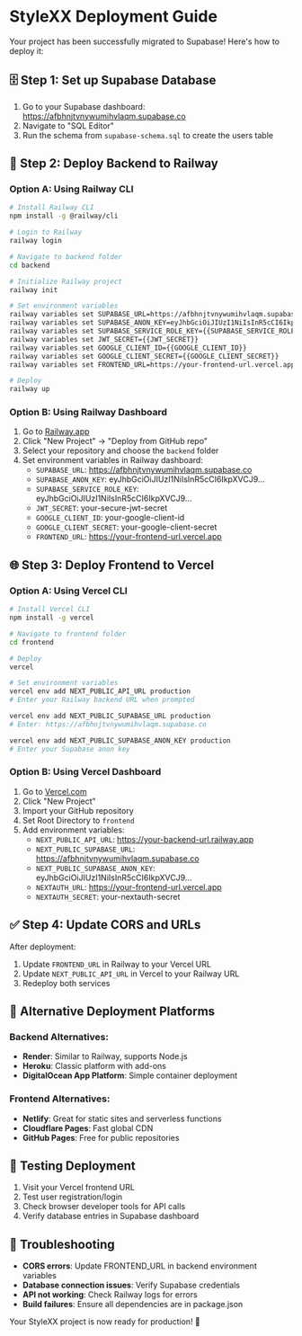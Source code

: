 # StyleXX Deployment Guide

Your project has been successfully migrated to Supabase! Here's how to deploy it:

## 🗄️ Step 1: Set up Supabase Database

1. Go to your Supabase dashboard: https://afbhnjtvnywumihvlaqm.supabase.co
2. Navigate to "SQL Editor"
3. Run the schema from `supabase-schema.sql` to create the users table

## 🚀 Step 2: Deploy Backend to Railway

### Option A: Using Railway CLI
```bash
# Install Railway CLI
npm install -g @railway/cli

# Login to Railway
railway login

# Navigate to backend folder
cd backend

# Initialize Railway project
railway init

# Set environment variables
railway variables set SUPABASE_URL=https://afbhnjtvnywumihvlaqm.supabase.co
railway variables set SUPABASE_ANON_KEY=eyJhbGciOiJIUzI1NiIsInR5cCI6IkpXVCJ9.eyJpc3MiOiJzdXBhYmFzZSIsInJlZiI6ImFmYmhuanR2bnl3dW1paHZsYXFtIiwicm9sZSI6ImFub24iLCJpYXQiOjE3NTc0MzQ4MTIsImV4cCI6MjA3MzAxMDgxMn0.NGStbsNSNagVXRXznmxBpVHS1bHcvZ-w0m6yXcSiKos
railway variables set SUPABASE_SERVICE_ROLE_KEY={{SUPABASE_SERVICE_ROLE_KEY}}
railway variables set JWT_SECRET={{JWT_SECRET}}
railway variables set GOOGLE_CLIENT_ID={{GOOGLE_CLIENT_ID}}
railway variables set GOOGLE_CLIENT_SECRET={{GOOGLE_CLIENT_SECRET}}
railway variables set FRONTEND_URL=https://your-frontend-url.vercel.app

# Deploy
railway up
```

### Option B: Using Railway Dashboard
1. Go to [Railway.app](https://railway.app)
2. Click "New Project" → "Deploy from GitHub repo"
3. Select your repository and choose the `backend` folder
4. Set environment variables in Railway dashboard:
   - `SUPABASE_URL`: https://afbhnjtvnywumihvlaqm.supabase.co
   - `SUPABASE_ANON_KEY`: eyJhbGciOiJIUzI1NiIsInR5cCI6IkpXVCJ9...
   - `SUPABASE_SERVICE_ROLE_KEY`: eyJhbGciOiJIUzI1NiIsInR5cCI6IkpXVCJ9...
   - `JWT_SECRET`: your-secure-jwt-secret
   - `GOOGLE_CLIENT_ID`: your-google-client-id
   - `GOOGLE_CLIENT_SECRET`: your-google-client-secret
   - `FRONTEND_URL`: https://your-frontend-url.vercel.app

## 🌐 Step 3: Deploy Frontend to Vercel

### Option A: Using Vercel CLI
```bash
# Install Vercel CLI
npm install -g vercel

# Navigate to frontend folder
cd frontend

# Deploy
vercel

# Set environment variables
vercel env add NEXT_PUBLIC_API_URL production
# Enter your Railway backend URL when prompted

vercel env add NEXT_PUBLIC_SUPABASE_URL production
# Enter: https://afbhnjtvnywumihvlaqm.supabase.co

vercel env add NEXT_PUBLIC_SUPABASE_ANON_KEY production
# Enter your Supabase anon key
```

### Option B: Using Vercel Dashboard
1. Go to [Vercel.com](https://vercel.com)
2. Click "New Project"
3. Import your GitHub repository
4. Set Root Directory to `frontend`
5. Add environment variables:
   - `NEXT_PUBLIC_API_URL`: https://your-backend-url.railway.app
   - `NEXT_PUBLIC_SUPABASE_URL`: https://afbhnjtvnywumihvlaqm.supabase.co
   - `NEXT_PUBLIC_SUPABASE_ANON_KEY`: eyJhbGciOiJIUzI1NiIsInR5cCI6IkpXVCJ9...
   - `NEXTAUTH_URL`: https://your-frontend-url.vercel.app
   - `NEXTAUTH_SECRET`: your-nextauth-secret

## ✅ Step 4: Update CORS and URLs

After deployment:
1. Update `FRONTEND_URL` in Railway to your Vercel URL
2. Update `NEXT_PUBLIC_API_URL` in Vercel to your Railway URL
3. Redeploy both services

## 🔧 Alternative Deployment Platforms

### Backend Alternatives:
- **Render**: Similar to Railway, supports Node.js
- **Heroku**: Classic platform with add-ons
- **DigitalOcean App Platform**: Simple container deployment

### Frontend Alternatives:
- **Netlify**: Great for static sites and serverless functions
- **Cloudflare Pages**: Fast global CDN
- **GitHub Pages**: Free for public repositories

## 🧪 Testing Deployment

1. Visit your Vercel frontend URL
2. Test user registration/login
3. Check browser developer tools for API calls
4. Verify database entries in Supabase dashboard

## 🚨 Troubleshooting

- **CORS errors**: Update FRONTEND_URL in backend environment variables
- **Database connection issues**: Verify Supabase credentials
- **API not working**: Check Railway logs for errors
- **Build failures**: Ensure all dependencies are in package.json

Your StyleXX project is now ready for production! 🎉